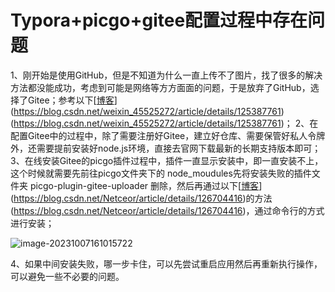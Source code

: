 # Typora+picgo+gitee配置过程中存在问题

1、刚开始是使用GitHub，但是不知道为什么一直上传不了图片，找了很多的解决方法都没能成功，考虑到可能是网络等方方面面的问题，于是放弃了GitHub，选择了Gitee；参考以下[[博客](https://blog.csdn.net/weixin_45525272/article/details/125387761)](https://blog.csdn.net/weixin_45525272/article/details/125387761)(https://blog.csdn.net/weixin_45525272/article/details/125387761)；
2、在配置Gitee中的过程中，除了需要注册好Gitee，建立好仓库、需要保管好私人令牌外，还需要提前安装好node.js环境，直接去官网下载最新的长期支持版本即可；
3、在线安装Gitee的picgo插件过程中，插件一直显示安装中，即一直安装不上，这个时候就需要先前往picgo文件夹下的 node_moudules先将安装失败的插件文件夹 picgo-plugin-gitee-uploader 删除，然后再通过以下[[博客](https://blog.csdn.net/Netceor/article/details/126704416)](https://blog.csdn.net/Netceor/article/details/126704416)的方法(https://blog.csdn.net/Netceor/article/details/126704416)，通过命令行的方式进行安装；

![image-20231007161015722](https://gitee.com/zbhgis/pic/raw/master/blog/image-20231007161015722.png)

4、如果中间安装失败，哪一步卡住，可以先尝试重启应用然后再重新执行操作，可以避免一些不必要的问题。
<!-- ##{"timestamp":1490764800}## -->